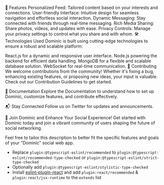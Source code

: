 🚀 Features
Personalized Feed: Tailored content based on your interests and connections.
User-friendly Interface: Intuitive design for seamless navigation and effortless social interaction.
Dynamic Messaging: Stay connected with friends through real-time messaging.
Rich Media Sharing: Share photos, videos, and updates with ease.
Privacy Controls: Manage your privacy settings to control what you share and with whom.
🛠️ Technologies Used
Dominic is built using cutting-edge technologies to ensure a robust and scalable platform:

React.js for a dynamic and responsive user interface.
Node.js powering the backend for efficient data handling.
MongoDB for a flexible and scalable database solution.
WebSocket for real-time communication.
🤝 Contributing
We welcome contributions from the community! Whether it's fixing a bug, enhancing existing features, or proposing new ideas, your input is valuable. Check out our Contribution Guidelines to get started.

📖 Documentation
Explore the Documentation to understand how to set up Dominic, customize features, and contribute effectively.

📬 Stay Connected
Follow us on Twitter for updates and announcements.

🌟 Join Dominic and Enhance Your Social Experience!
Get started with Dominic today and join a vibrant community of users shaping the future of social networking.

Feel free to tailor this description to better fit the specific features and goals of your "Dominic" social web app.

- Replace `plugin:@typescript-eslint/recommended` to `plugin:@typescript-eslint/recommended-type-checked` or `plugin:@typescript-eslint/strict-type-checked`
- Optionally add `plugin:@typescript-eslint/stylistic-type-checked`
- Install [eslint-plugin-react](https://github.com/jsx-eslint/eslint-plugin-react) and add `plugin:react/recommended` & `plugin:react/jsx-runtime` to the `extends` list
